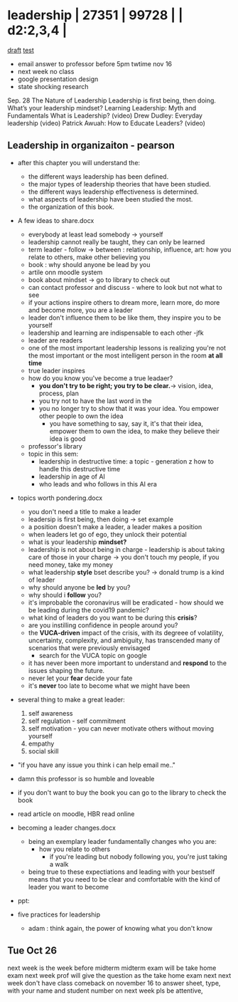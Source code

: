 # leadership | 27351    | 99728     |                    | d2:2,3,4 |
[draft](draft)
[test](test)
- email answer to professor before 5pm twtime nov 16
- next week no class
- google presentation design
- state shocking research

Sep. 28
The Nature of Leadership
Leadership is first being, then doing.
What’s your leadership mindset?
Learning Leadership: Myth and Fundamentals
What is Leadership? (video)
Drew Dudley: Everyday leadership (video)
Patrick Awuah: How to Educate Leaders? (video)

## Leadership in organizaiton - pearson

- after this chapter you will understand the:
    - the different ways leadership has been defined.
    - the major types of leadership theories that have been studied.
    - the different ways leadership effectiveness is determined.
    - what aspects of leadership have been studied the most.
    - the organization of this book.

- A few ideas to share.docx
    - everybody at least lead somebody -> yourself
    - leadership cannot really be taught, they can only be learned
    - term leader - follow -> between : relationship, influence, art: how you relate to others, make other believing you
    - book : why should anyone be lead by you
    - artile onn moodle system
    - book about mindset -> go to library to check out
    - can contact professor and discuss - where to look but not what to see
    - if your actions inspire others to dream more, learn more, do more and become more, you are a leader
    - leader don't influence them to be like them, they inspire you to be yourself
    - leadership and learning are indispensable to each other -jfk
    - leader are readers
    - one of the most important leadership lessons is realizing you're not the most important or the most intelligent person in the room **at all time**
    - true leader inspires
    - how do you know you've become a true leadaer?
        - **you don't try to be right; you try to be clear.**-> vision, idea, process, plan
        - you try not to have the last word in the
        - you no longer try to show that it was your idea. You empower other people to own the idea
            - you have something to say, say it, it's that their idea, empower them to own the idea, to make they believe their idea is good
    - professor's library
    - topic in this sem:
        - leadership in destructive time: a topic - generation z how to handle this destructive time
        - leadership in age of AI
        - who leads and who follows in this AI era
- topics worth pondering.docx
    - you don't need a title to make a leader
    - leadersip is first being, then doing -> set example
    - a position doesn't make a leader, a leader makes a position
    - when leaders let go of ego, they unlock their potential
    - what is your leadership **mindset?**
    - leadership is not about being in charge - leadership is about taking care of those in your charge -> you don't touch my people, if you need money, take my money
    - what leadership **style** bset describe you? -> donald trump is a kind of leader
    - why should anyone be **led** by you?
    - why should i **follow** you?
    - it's improbable the coronavirus will be eradicated - how should we be leading during the covid19 pandemic?
    - what kind of leaders do you want to be during this **crisis**?
    - are you instilling confidence in people around you?
    - the **VUCA-driven** impact of the crisis, with its degreee of volatility, uncertainty, complexity, and ambiguity, has transcended many of scenarios that were previously envisaged
        - search for the VUCA topic on google
    - it has never been more important to understand and **respond** to the issues shaping the future.
    - never let your **fear** decide your fate
    - it's **never** too late to become what we might have been

- several thing to make a great leader:
    1. self awareness
    2. self regulation - self commitment
    3. self motivation - you can never motivate others without moving yourself
    4. empathy 
    5. social skill

- "if you have any issue you think i can help email me.."
- damn this professor is so humble and loveable
- if you don't want to buy the book you can go to the library to check the book
- read article on moodle, HBR read online

- becoming a leader changes.docx
    - being an exemplary leader fundamentally changes who you are:
        - how you relate to others
            - if you're leading but nobody following you, you're just taking a walk
    - being true to these expectiations and leading with  your bestself means that you need to be clear and comfortable with the kind of leader you want to become

- ppt:
- five practices for leadership
    - adam : think again, the power of knowing what you don't know

## Tue Oct 26
next week is the week before midterm
midterm exam will be take home exam
next week prof will give the question as the take home exam
next next week don't have class
comeback on november 16 to answer sheet, type, with your name and student number on
next week pls be attentive, 
